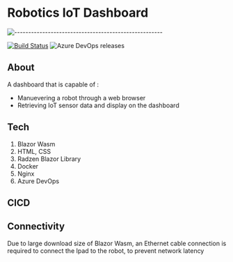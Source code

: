 
# Robotics IoT Dashboard

![-----------------------------------------------------](https://raw.githubusercontent.com/andreasbm/readme/master/assets/lines/rainbow.png)

[![Build Status](https://dev.azure.com/amirashrafizham7/IoT%20RaspberryPI/_apis/build/status/Frontend%20-%20IoRT%20Raspberry%20Pi?branchName=master)](https://dev.azure.com/amirashrafizham7/IoT%20RaspberryPI/_build/latest?definitionId=5&branchName=master) ![Azure DevOps releases](https://vsrm.dev.azure.com/amirashrafizham7/_apis/public/Release/badge/3cd2d062-7beb-450b-835a-acb34a7cc906/5/5)


## About
A dashboard that is capable of :
- Manuevering a robot through a web browser
- Retrieving IoT sensor data and display on the dashboard

## Tech 
1. Blazor Wasm
2. HTML, CSS
3. Radzen Blazor Library
4. Docker
5. Nginx
6. Azure DevOps

## CICD


## Connectivity
Due to large download size of Blazor Wasm, an Ethernet cable connection is required to connect the Ipad to the robot, to prevent network latency 